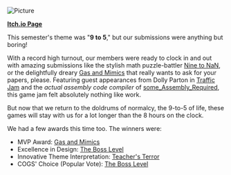 <!--
  Title: 			Scarlet Game Jam Fall 2025
  Description:	Recounting how scarlet game jam went.
  Date:		    October 15th, 2025
  Image:			assets/blog-page-articles/2025/assets/sgj-fall.png
  Authors: 		Nihal Pinto
  Tags:			SGJ, event, fall
-->

![Picture](assets/blog-page-articles/2025/assets/sgj-f25-group-photo.png)

**[Itch.io Page](https://itch.io/jam/scarlet-game-jam-fall-2025)**

This semester's theme was "**9 to 5**," but our submissions were anything but boring!

With a record high turnout, our members were ready to clock in and out with amazing submissions like the stylish math puzzle-battler [Nine to NaN](https://utinj.itch.io/nine-to-nan), or the delightfully dreary [Gas and Mimics](https://renjiji.itch.io/gas-and-mimic) that really wants to ask for your papers, please. Featuring guest appearances from Dolly Parton in [Traffic Jam](https://skullmbones.itch.io/traffic-jam) and the *actual assembly code compiler* of [some_Assembly_Required](https://alxjay.itch.io/some-assembly-required), this game jam felt absolutely nothing like work.

But now that we return to the doldrums of normalcy, the 9-to-5 of life, these games will stay with us for a lot longer than the 8 hours on the clock.

We had a few awards this time too. The winners were:
- MVP Award: [Gas and Mimics](https://renjiji.itch.io/gas-and-mimic)
- Excellence in Design: [The Boss Level](https://wowus03.itch.io/the-boss-level)
- Innovative Theme Interpretation: [Teacher's Terror](https://urvigpatel.itch.io/teachers-terror)
- COGS' Choice (Popular Vote): [The Boss Level](https://wowus03.itch.io/the-boss-level)
